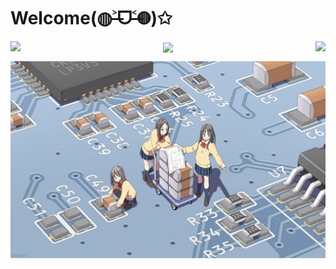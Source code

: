 # Welcome(◍˃̶ᗜ˂̶◍)✩

<div align=center>
  <img align="left" src="https://github-readme-stats.vercel.app/api?username=fumiama&show_icons=true&count_private=true&icon_color=eed0d2&text_color=24292e&bg_color=ffffff&title_color=eed0d2&hide_title=true" />
  <img align="center" src="http://pan.fumiama.top:42412/cmoe?name=fumiama&theme=r34" />
  <img align="right" src="https://github-readme-stats.vercel.app/api/top-langs/?username=fumiama&layout=compact&icon_color=eed0d2&text_color=24292e&bg_color=ffffff&title_color=eed0d2&hide_title=true" />
</div>

![pcb](pcb.jpg)
